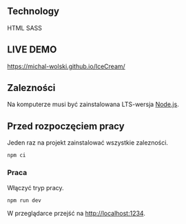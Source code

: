 ## Technology
HTML
SASS

## LIVE DEMO

https://michal-wolski.github.io/IceCream/

## Zalezności

Na komputerze musi być zainstalowana LTS-wersja [Node.js](https://nodejs.org/en/).

## Przed rozpoczęciem pracy

Jeden raz na projekt zainstalować wszystkie zalezności.

```shell
npm ci
```

### Praca

Włączyć tryp pracy.

```shell
npm run dev
```

W przeglądarce przejść na [http://localhost:1234](http://localhost:1234).

